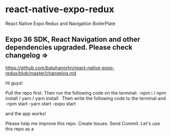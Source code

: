 # react-native-expo-redux
React Native Expo Redux and Navigation BoilerPlate

## Expo 36 SDK, React Navigation and other dependencies upgraded. Please check changelog => 
https://github.com/batuhanorhn/react-native-expo-redux/blob/master/changelog.md

Hi guys!

Pull the repo first. Then run the following code on the terminal:
-npm i / npm install / yarn / yarn install
 
Then write the following code to the terminal and
-npm start
-yarn start
-expo start

and the app works!

Please help me improve this repo. Create Issues. Send Commit. Let's use this repo as a 
